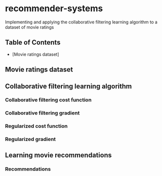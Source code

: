 # recommender-systems
Implementing and applying the collaborative filtering learning algorithm to a dataset of movie ratings

## Table of Contents
- [Movie ratings dataset]

## Movie ratings dataset
## Collaborative filtering learning algorithm
### Collaborative filtering cost function
### Collaborative filtering gradient
### Regularized cost function
### Regularized gradient
## Learning movie recommendations
### Recommendations
